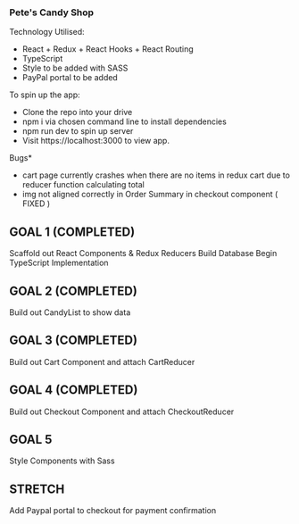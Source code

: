 ### Pete's Candy Shop

Technology Utilised:

- React + Redux + React Hooks + React Routing
- TypeScript
- Style to be added with SASS
- PayPal portal to be added


To spin up the app:

* Clone the repo into your drive
* npm i via chosen command line to install dependencies
* npm run dev to spin up server 
* Visit https://localhost:3000 to view app. 


Bugs*
  - cart page currently crashes when there are no items in redux cart due to reducer function calculating total
  - img not aligned correctly in Order Summary in checkout component ( FIXED )

## GOAL 1 (COMPLETED)

Scaffold out React Components 
& Redux Reducers 
Build Database
Begin TypeScript Implementation


## GOAL 2 (COMPLETED)

Build out CandyList to show data


## GOAL 3 (COMPLETED)

Build out Cart Component and attach CartReducer


## GOAL 4 (COMPLETED)

Build out Checkout Component and attach CheckoutReducer

## GOAL 5 

Style Components with Sass


## STRETCH

Add Paypal portal to checkout for payment confirmation
